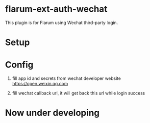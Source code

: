 # flarum-ext-auth-wechat
This plugin is for Flarum using Wechat third-party login.

# Setup

# Config
1. fill app id and secrets from wechat developer website
https://open.weixin.qq.com

2. fill wechat callback url, it will get back this url while login success

# Now under developing
